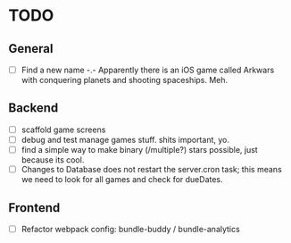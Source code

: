 # TODO

## General

- [ ] Find a new name -.- Apparently there is an iOS game called Arkwars with conquering planets and shooting spaceships. Meh.

## Backend
- [ ] scaffold game screens
- [ ] debug and test manage games stuff. shits important, yo.
- [ ] find a simple way to make binary (/multiple?) stars possible, just because its cool.
- [ ] Changes to Database does not restart the server.cron task; this means we need to look for all games and check for dueDates.

## Frontend

- [ ] Refactor webpack config: bundle-buddy / bundle-analytics

